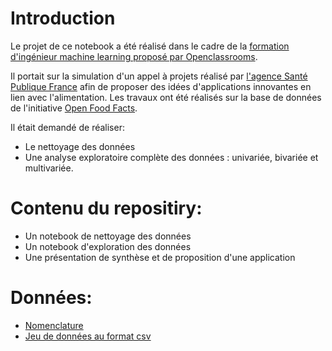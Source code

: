 # Introduction 

Le projet de ce notebook a été réalisé dans le cadre de la [formation d'ingénieur machine learning proposé par Openclassrooms](https://openclassrooms.com/fr/paths/148-ingenieur-machine-learning).

Il portait sur la simulation d'un appel à projets réalisé par [l'agence Santé Publique France](http://www.santepubliquefrance.fr/) afin de proposer des idées d'applications innovantes en lien avec l'alimentation. Les travaux ont été réalisés sur la base de données de l'initiative [Open Food Facts](https://world.openfoodfacts.org/).

Il était demandé de réaliser:
- Le nettoyage des données
- Une analyse exploratoire complète des données : univariée, bivariée et multivariée.

# Contenu du repositiry: 
- Un notebook de nettoyage des données
- Un notebook d'exploration des données
- Une présentation de synthèse et de proposition d'une application 

# Données:
- [Nomenclature](https://static.openfoodfacts.org/data/data-fields.txt) 
- [Jeu de données au format csv](https://static.openfoodfacts.org/data/en.openfoodfacts.org.products.csv) 